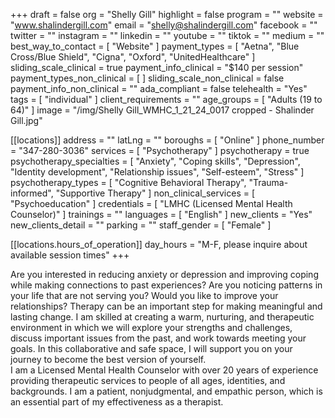 +++
draft = false
org = "Shelly Gill"
highlight = false
program = ""
website = "www.shalindergill.com"
email = "shelly@shalindergill.com"
facebook = ""
twitter = ""
instagram = ""
linkedin = ""
youtube = ""
tiktok = ""
medium = ""
best_way_to_contact = [ "Website" ]
payment_types = [
  "Aetna",
  "Blue Cross/Blue Shield",
  "Cigna",
  "Oxford",
  "UnitedHealthcare"
]
sliding_scale_clinical = true
payment_info_clinical = "$140 per session"
payment_types_non_clinical = [ ]
sliding_scale_non_clinical = false
payment_info_non_clinical = ""
ada_compliant = false
telehealth = "Yes"
tags = [ "individual" ]
client_requirements = ""
age_groups = [ "Adults (19 to 64)" ]
image = "/img/Shelly Gill_WMHC_1_21_24_0017 cropped - Shalinder Gill.jpg"

[[locations]]
address = ""
latLng = ""
boroughs = [ "Online" ]
phone_number = "347-280-3036"
services = [ "Psychotherapy" ]
psychotherapy = true
psychotherapy_specialties = [
  "Anxiety",
  "Coping skills",
  "Depression",
  "Identity development",
  "Relationship issues",
  "Self-esteem",
  "Stress"
]
psychotherapy_types = [
  "Cognitive Behavioral Therapy",
  "Trauma-informed",
  "Supportive Therapy"
]
non_clinical_services = [ "Psychoeducation" ]
credentials = [ "LMHC (Licensed Mental Health Counselor)" ]
trainings = ""
languages = [ "English" ]
new_clients = "Yes"
new_clients_detail = ""
parking = ""
staff_gender = [ "Female" ]

  [[locations.hours_of_operation]]
  day_hours = "M-F, please inquire about available session times"
+++

Are you interested in reducing anxiety or depression and improving coping while making connections to past experiences? Are you noticing patterns in your life that are not serving you? Would you like to improve your relationships? Therapy can be an important step for making meaningful and lasting change. I am skilled at creating a warm, nurturing, and therapeutic environment in which we will explore your strengths and challenges, discuss important issues from the past, and work towards meeting your goals. In this collaborative and safe space, I will support you on your journey to become the best version of yourself. <br>
I am a Licensed Mental Health Counselor with over 20 years of experience providing therapeutic services to people of all ages, identities, and backgrounds. I am a patient, nonjudgmental, and empathic person, which is an essential part of my effectiveness as a therapist. <br>

